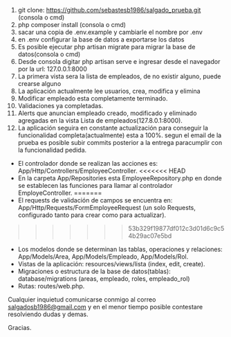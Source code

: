 1. git clone: https://github.com/sebastesb1986/salgado_prueba.git (consola o cmd)
2. php composer install (consola o cmd)
3. sacar una copia de .env.example y cambiarle el nombre por .env
4. en .env configurar la base de datos a exportarse los datos
5. Es posible ejecutar php artisan migrate para migrar la base de datos(consola o cmd)
6. Desde consola digitar php artisan serve e ingresar desde el navegador por la url: 127.0.0.1:8000
7. La primera vista sera la lista de empleados, de no existir alguno, puede crearse alguno
8. La aplicación actualmente lee usuarios, crea, modifica y elimina
9. Modificar empleado esta completamente terminado.
10. Validaciones ya completadas.
11. Alerts que anuncian empleado creado, modificado y eliminado agregadas en la vista Lista de empleados(127.8.0.1:8000).
12. La aplicación seguira en constante actualización para conseguir la funcionalidad completa(actualmente)
esta a 100%. segun el email de la prueba es posible subir commits posterior a la entrega paracumplir
con la funcionalidad pedida.

- El controlador donde se realizan las acciones es: App/Http/Controllers/EmployeeController.
<<<<<<< HEAD
- En la carpeta App/Repositories esta EmployeeRepository.php en donde se establecen las funciones para llamar al controlador EmployeController.
=======
- El requests de validación de campos se encuentra en: App/Http/Requests/FormEmployeeRequest (un solo Requests, configurado tanto para crear como para actualizar).
>>>>>>> 53b329f19877df012c3d01d6c9c54b29ac07e5bd
- Los modelos donde se determinan las tablas, operaciones y relaciones: App/Models/Area, App/Models/Empleado, App/Models/Rol.
- Vistas de la aplicación: resources/views/lista (index, edit, create).
- Migraciones o estructura de la base de datos(tablas): database/migrations (areas, empleado, roles, empleado_rol)
- Rutas: routes/web.php.

Cualquier inquietud comunicarse conmigo al correo salgadosb1986@gmail.com y en el menor tiempo
posible contestare resolviendo dudas y demas.

Gracias.
